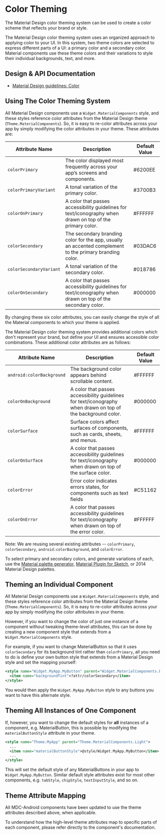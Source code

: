 <!--docs:
title: "Color Theming"
layout: detail
section: theming
excerpt: "Color Theming"
iconId: color
path: /theming/color/
-->

# Color Theming

The Material Design color theming system can be used to create a color scheme
that reflects your brand or style.

The Material Design color theming system uses an organized approach to applying
color to your UI. In this system, two theme colors are selected to express
different parts of a UI: a primary color and a secondary color. Material
components use these theme colors and their variations to style their individual
backgrounds, text, and more.

## Design & API Documentation

-   [Material Design guidelines:
    Color](https://material.io/go/design-color-theming/)
    <!--{: .icon-list-item.icon-list-item--spec }-->

## Using The Color Theming System

All Material Design components use a `Widget.MaterialComponents` style, and
these styles reference color attributes from the Material Design theme
(`Theme.MaterialComponents`). So, it is easy to re-color attributes across your
app by simply modifying the color attributes in your theme. These attributes
are:

Attribute Name         |Description                                                                                                 |Default Value
-----------------------|------------------------------------------------------------------------------------------------------------|-------------
`colorPrimary`         |The color displayed most frequently across your app’s screens and components.                               |#6200EE
`colorPrimaryVariant`  |A tonal variation of the primary color.                                                                     |#3700B3
`colorOnPrimary`       |A color that passes accessibility guidelines for text/iconography when drawn on top of the primary color.   |#FFFFFF
`colorSecondary`       |The secondary branding color for the app, usually an accented complement to the primary branding color.     |#03DAC6
`colorSecondaryVariant`|A tonal variation of the secondary color.                                                                   |#018786
`colorOnSecondary`     |A color that passes accessibility guidelines for text/iconography when drawn on top of the secondary color. |#000000

By changing these six color attributes, you can easily change the style of all
the Material components to which your theme is applied.

The Material Design color theming system provides additional colors which don't
represent your brand, but define your UI and ensures accessible color
combinations. These additional color attributes are as follows:

Attribute Name           |Description                                                                                                 |Default Value
-------------------------|------------------------------------------------------------------------------------------------------------|-------------
`android:colorBackground`|The background color appears behind scrollable content.                                                     |#FFFFFF
`colorOnBackground`      |A color that passes accessibility guidelines for text/iconography when drawn on top of the background color.|#000000
`colorSurface`           |Surface colors affect surfaces of components, such as cards, sheets, and menus.                             |#FFFFFF
`colorOnSurface`         |A color that passes accessibility guidelines for text/iconography when drawn on top of the surface color.   |#000000
`colorError`             |Error color indicates errors states, for components such as text fields                                     |#C51162
`colorOnError`           |A color that passes accessibility guidelines for text/iconography when drawn on top of the error color.     |#FFFFFF

Note: We are reusing several existing attributes -- `colorPrimary`,
`colorSecondary`, `android:colorBackground`, and `colorError`.

To select primary and secondary colors, and generate variations of each, use the
[Material palette generator](https://material.io/go/tools-color),
[Material Plugin for Sketch](https://material.io/go/tools-theme-editor), or 2014
Material Design palettes.

## Theming an Individual Component

All Material Design components use a `Widget.MaterialComponents` style, and
these styles reference color attributes from the Material Design theme
(`Theme.MaterialComponents`). So, it is easy to re-color attributes across your
app by simply modifying the color attributes in your theme.

However, if you want to change the color of just one instance of a component
without tweaking theme-level attributes, this can be done by creating a new
component style that extends from a `Widget.MaterialComponents` style.

For example, if you want to change MaterialButton so that it uses
`colorSecondary` for its background tint rather than `colorPrimary`, all you
need to do is define your own button style that extends from a Material Design
style and set the mapping yourself:

```xml
<style name="Widget.MyApp.MyButton" parent="Widget.MaterialComponents.Button">
  <item name="backgroundTint">?attr/colorSecondary</item>
</style>
```

You would then apply the `Widget.MyApp.MyButton` style to any buttons you want
to have this alternate style.

## Theming All Instances of One Component

If, however, you want to change the default styles for **all** instances of a
component, e.g. MaterialButton, this is possible by modifying the
`materialButtonStyle` attribute in your theme.

```xml
<style name="Theme.MyApp" parent="Theme.MaterialComponents.Light">
  ...
  <item name="materialButtonStyle">@style/Widget.MyApp.MyButton</item>
  ...
</style>
```

This will set the default style of any MaterialButtons in your app to
`Widget.MyApp.MyButton`. Similar default style attributes exist for most other
components, e.g. `tabStyle`, `chipStyle`, `textInputStyle`, and so on.

## Theme Attribute Mapping

All MDC-Android components have been updated to use the theme attributes
described above, when applicable.

To understand how the high-level theme attributes map to specific parts of each
component, please refer directly to the component's documentation.

